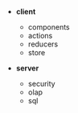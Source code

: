 - **client**
  - components
  - actions
  - reducers
  - store

- **server**
  - security
  - olap
  - sql
